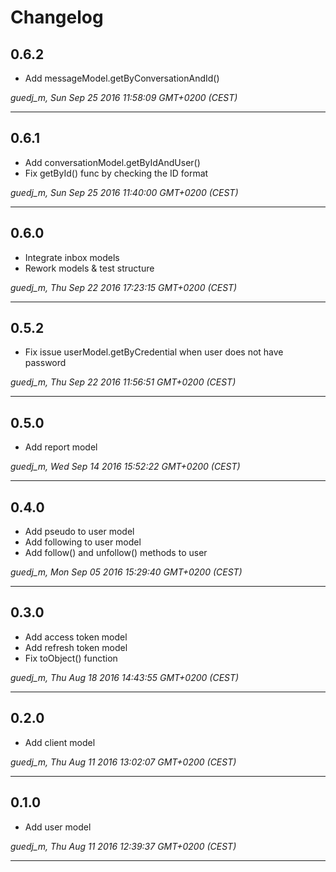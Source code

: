 # Changelog

## 0.6.2

* Add messageModel.getByConversationAndId()

*guedj_m, Sun Sep 25 2016 11:58:09 GMT+0200 (CEST)*

---
## 0.6.1

* Add conversationModel.getByIdAndUser()
* Fix getById() func by checking the ID format

*guedj_m, Sun Sep 25 2016 11:40:00 GMT+0200 (CEST)*

---
## 0.6.0

* Integrate inbox models
* Rework models & test structure

*guedj_m, Thu Sep 22 2016 17:23:15 GMT+0200 (CEST)*

---
## 0.5.2

* Fix issue userModel.getByCredential when user does not have password

*guedj_m, Thu Sep 22 2016 11:56:51 GMT+0200 (CEST)*

---
## 0.5.0

* Add report model

*guedj_m, Wed Sep 14 2016 15:52:22 GMT+0200 (CEST)*

---
## 0.4.0

* Add pseudo to user model
* Add following to user model
* Add follow() and unfollow() methods to user 

*guedj_m, Mon Sep 05 2016 15:29:40 GMT+0200 (CEST)*

---
## 0.3.0

* Add access token model
* Add refresh token model
* Fix toObject() function

*guedj_m, Thu Aug 18 2016 14:43:55 GMT+0200 (CEST)*

---
## 0.2.0

* Add client model

*guedj_m, Thu Aug 11 2016 13:02:07 GMT+0200 (CEST)*

---
## 0.1.0

* Add user model

*guedj_m, Thu Aug 11 2016 12:39:37 GMT+0200 (CEST)*

---